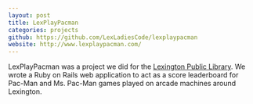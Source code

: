 ```yaml
---
layout: post
title: LexPlayPacman
categories: projects
github: https://github.com/LexLadiesCode/lexplaypacman
website: http://www.lexplaypacman.com/
---
```


LexPlayPacman was a project we did for the
[Lexington Public Library](http://www.lexpublib.org/). We wrote a Ruby on Rails
web application to act as a score leaderboard for Pac-Man and Ms. Pac-Man games
played on arcade machines around Lexington.

